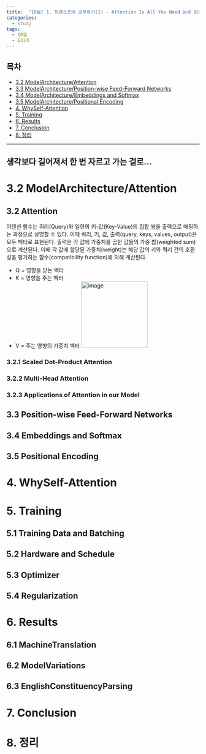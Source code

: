 ```yaml
---
title:  "10월/ 1. 트랜스포머 공부하기(1) - Attention Is All You Need 논문 읽기(2)  "
categories:
  - study
tags:
  - 10월
  - 631호 
---
```


<h2>목차</h2> 
<ul>
  <li><a href="#section1">3.2 ModelArchitecture/Attention </a></li>
  <li><a href="#section2">3.3 ModelArchitecture/Position-wise Feed-Forward Networks </a></li>
  <li><a href="#section3">3.4 ModelArchitecture/Embeddings and Softmax </a></li>
  <li><a href="#section4">3.5 ModelArchitecture/Positional Encoding </a></li>
  <li><a href="#section5">4.  WhySelf-Attention </a></li>
  <li><a href="#section6">5.  Training </a></li>
  <li><a href="#section7">6.  Results </a></li>
  <li><a href="#section8">7.  Conclusion </a></li>
  <li><a href="#section9">8.  정리 </a></li>  
</ul>

-------------------------------------------------------------------   
생각보다 길어져서 한 번 자르고 가는 걸로... 
---
# <a id="section1"></a>3.2 ModelArchitecture/Attention

##  3.2 Attention
어텐션 함수는 쿼리(Query)와 일련의 키-값(Key-Value)의 집합 쌍을 출력으로 매핑하는 과정으로 설명할 수 있다. 
이때 쿼리, 키, 값, 출력(query, keys, values, output)은 모두 벡터로 표현된다. 
출력은 각 값에 가중치를 곱한 값들의 가중 합(weighted sum)으로 계산된다. 이때 각 값에 할당된 가중치(weight)는 해당 값의 키와 쿼리 간의 호환성을 평가하는 함수(compatibility function)에 의해 계산된다.
* Q = 영향을 받는 벡터
* K = 영향을 주는 벡터
* V = 주는 영향의 가중치 벡터 <img width="173" alt="image" src="https://github.com/user-attachments/assets/2aab587c-aef3-4ec8-953b-decf900b62ab">


### 3.2.1 Scaled Dot-Product Attention
### 3.2.2 Multi-Head Attention
### 3.2.3 Applications of Attention in our Model

##  3.3 Position-wise Feed-Forward Networks
##  3.4 Embeddings and Softmax
##  3.5 Positional Encoding

# <a id="section4"></a>4.  WhySelf-Attention

# <a id="section5"></a>5.  Training
## 5.1 Training Data and Batching
## 5.2 Hardware and Schedule
## 5.3 Optimizer
## 5.4 Regularization

# <a id="section6"></a>6.  Results
##  6.1 MachineTranslation
##  6.2 ModelVariations
##  6.3 EnglishConstituencyParsing

# <a id="section7"></a>7.  Conclusion

# <a id="section8"></a>8.  정리 
